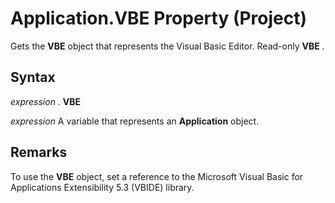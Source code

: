 
# Application.VBE Property (Project)

Gets the  **VBE** object that represents the Visual Basic Editor. Read-only **VBE** .


## Syntax

 _expression_ . **VBE**

 _expression_ A variable that represents an **Application** object.


## Remarks

To use the  **VBE** object, set a reference to the Microsoft Visual Basic for Applications Extensibility 5.3 (VBIDE) library.

